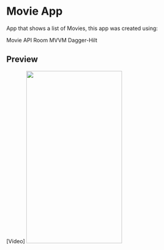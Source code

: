 # Movie App

App that shows a list of Movies, this app was created using:

Movie API
Room
MVVM
Dagger-Hilt


## Preview

[Video]
<img src="/Gif/Movie-app-preview.gif" width="250" height="450"/>


